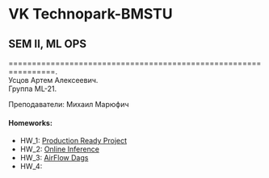 # VK Technopark-BMSTU
## SEM II, ML OPS

================================================================.  
Усцов Артем Алексеевич.  
Группа ML-21.

Преподаватели: Михаил Марюфич


#### Homeworks:
-  HW_1: [Production Ready Project](https://github.com/made-mlops-2022/artem_ustsov/blob/main/hw_descriptions/HW_1.md)
-  HW_2: [Online Inference](https://github.com/made-mlops-2022/artem_ustsov/blob/main/hw_descriptions/HW_2.md)
-  HW_3: [AirFlow Dags](https://github.com/made-mlops-2022/artem_ustsov/blob/homework3/hw_descriptions/HW_3.md)
-  HW_4:
